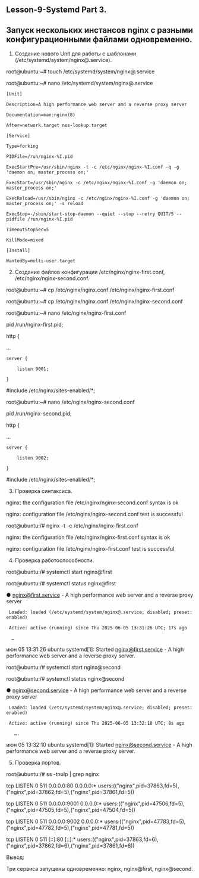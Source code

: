 ## Lesson-9-Systemd Part 3.
## Запуск нескольких инстансов nginx с разными конфигурационными файлами одновременно.

1.	Создание нового Unit для работы с шаблонами (/etc/systemd/system/nginx@.service).

root@ubuntu:~# touch /etc/systemd/system/nginx@.service

root@ubuntu:~# nano /etc/systemd/system/nginx@.service

	[Unit]

	Description=A high performance web server and a reverse proxy server

	Documentation=man:nginx(8)

	After=network.target nss-lookup.target

	[Service]

	Type=forking

	PIDFile=/run/nginx-%I.pid

	ExecStartPre=/usr/sbin/nginx -t -c /etc/nginx/nginx-%I.conf -q -g 'daemon on; master_process on;'

	ExecStart=/usr/sbin/nginx -c /etc/nginx/nginx-%I.conf -g 'daemon on; master_process on;'

	ExecReload=/usr/sbin/nginx -c /etc/nginx/nginx-%I.conf -g 'daemon on; master_process on;' -s reload

	ExecStop=-/sbin/start-stop-daemon --quiet --stop --retry QUIT/5 --pidfile /run/nginx-%I.pid

	TimeoutStopSec=5

	KillMode=mixed

	[Install]

	WantedBy=multi-user.target


2.	Создание файлов конфигурации /etc/nginx/nginx-first.conf, /etc/nginx/nginx-second.conf.


root@ubuntu:~# cp /etc/nginx/nginx.conf /etc/nginx/nginx-first.conf

root@ubuntu:~# cp /etc/nginx/nginx.conf /etc/nginx/nginx-second.conf

root@ubuntu:~# nano /etc/nginx/nginx-first.conf

pid /run/nginx-first.pid;

http {

…

	server {
 
		listen 9001;
  
	}
 
#include /etc/nginx/sites-enabled/*;

root@ubuntu:~# nano /etc/nginx/nginx-second.conf

pid /run/nginx-second.pid;

http {

…

	server {
 
		listen 9002;
  
	}
 
#include /etc/nginx/sites-enabled/*;

3.	Проверка синтаксиса.

nginx: the configuration file /etc/nginx/nginx-second.conf syntax is ok

nginx: configuration file /etc/nginx/nginx-second.conf test is successful

root@ubuntu:/# nginx -t -c /etc/nginx/nginx-first.conf

nginx: the configuration file /etc/nginx/nginx-first.conf syntax is ok

nginx: configuration file /etc/nginx/nginx-first.conf test is successful

4.	Проверка работоспособности.

root@ubuntu:/# systemctl start nginx@first

root@ubuntu:/# systemctl status nginx@first

● nginx@first.service - A high performance web server and a reverse proxy server

     Loaded: loaded (/etc/systemd/system/nginx@.service; disabled; preset: enabled)
     
     Active: active (running) since Thu 2025-06-05 13:31:26 UTC; 17s ago
     
      …
      
июн 05 13:31:26 ubuntu systemd[1]: Started nginx@first.service - A high performance web server and a reverse proxy server.

root@ubuntu:/# systemctl start nginx@second

root@ubuntu:/# systemctl status nginx@second

● nginx@second.service - A high performance web server and a reverse proxy server

     Loaded: loaded (/etc/systemd/system/nginx@.service; disabled; preset: enabled)
     
     Active: active (running) since Thu 2025-06-05 13:32:10 UTC; 8s ago
     
       ….

июн 05 13:32:10 ubuntu systemd[1]: Started nginx@second.service - A high performance web server and a reverse proxy server.

5.	Проверка портов.

root@ubuntu:/# ss -tnulp | grep nginx

tcp   LISTEN 0      511                 0.0.0.0:80        0.0.0.0:*    users:(("nginx",pid=37863,fd=5),("nginx",pid=37862,fd=5),("nginx",pid=37861,fd=5))

tcp   LISTEN 0      511                 0.0.0.0:9001      0.0.0.0:*    users:(("nginx",pid=47506,fd=5),("nginx",pid=47505,fd=5),("nginx",pid=47504,fd=5))

tcp   LISTEN 0      511                 0.0.0.0:9002      0.0.0.0:*    users:(("nginx",pid=47783,fd=5),("nginx",pid=47782,fd=5),("nginx",pid=47781,fd=5))

tcp   LISTEN 0      511                    [::]:80           [::]:*    users:(("nginx",pid=37863,fd=6),("nginx",pid=37862,fd=6),("nginx",pid=37861,fd=6))


Вывод:

Три сервиса запущены одновременно: nginx, nginx@first, nginx@second.
